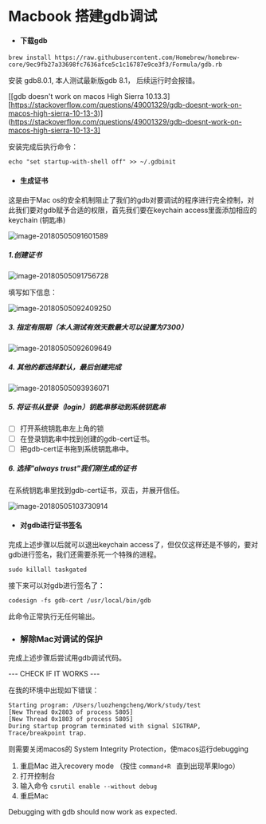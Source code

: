 # Macbook 搭建gdb调试

<!--当前使用的操作系统版本为 macos High Sierra 10.13.3，对于不通的macos版本可能有区别-->



- #### 下载gdb

```
brew install https://raw.githubusercontent.com/Homebrew/homebrew-core/9ec9fb27a33698fc7636afce5c1c16787e9ce3f3/Formula/gdb.rb
```

安装 gdb8.0.1, 本人测试最新版gdb 8.1， 后续运行时会报错。

[[gdb doesn't work on macos High Sierra 10.13.3][https://stackoverflow.com/questions/49001329/gdb-doesnt-work-on-macos-high-sierra-10-13-3)](https://stackoverflow.com/questions/49001329/gdb-doesnt-work-on-macos-high-sierra-10-13-3]

安装完成后执行命令：

`echo "set startup-with-shell off" >> ~/.gdbinit`

- #### 生成证书

这是由于Mac os的安全机制阻止了我们的gdb对要调试的程序进行完全控制，对此我们要对gdb赋予合适的权限，首先我们要在keychain access里面添加相应的keychain (钥匙串)

![image-20180505091601589](./res/image-20180505091601589.png)



##### 1.创建证书

![image-20180505091756728](/Users/luozhengcheng/Work/knowledge/image-20180505091756728.png)

填写如下信息：

![image-20180505092409250](/Users/luozhengcheng/Work/knowledge/image-20180505092409250.png)





##### 3. 指定有限期（本人测试有效天数最大可以设置为7300）

![image-20180505092609649](/Users/luozhengcheng/Work/knowledge/image-20180505092609649.png)

##### 4. 其他的都选择默认，最后创建完成

![image-20180505093936071](res/image-20180505093936071.png)

##### 5. 将证书从登录（login）钥匙串移动到系统钥匙串

- [ ] 打开系统钥匙串左上角的锁
- [ ] 在登录钥匙串中找到创建的gdb-cert证书。
- [ ] 把gdb-cert证书拖到系统钥匙串中。

##### 6. 选择"always trust"我们刚生成的证书

在系统钥匙串里找到gdb-cert证书，双击，并展开信任。

![image-20180505103730914](/Users/luozhengcheng/Work/knowledge/image-20180505103730914.png)



- #### 对gdb进行证书签名

完成上述步骤以后就可以退出keychain access了，但仅仅这样还是不够的，要对gdb进行签名，我们还需要杀死一个特殊的进程。

`sudo killall taskgated`

接下来可以对gdb进行签名了：

`codesign -fs gdb-cert /usr/local/bin/gdb`

此命令正常执行无任何输出。

<!--如果某天想取消对gdb的证书签名，可以使用‘codesign --remove-signature /usr/local/bin/gdb’来完成，前提是你的gdb-cert签名还在哦。-->



- ### 解除Mac对调试的保护

完成上述步骤后尝试用gdb调试代码。

--- CHECK IF IT WORKS ---

在我的环境中出现如下错误：

```
Starting program: /Users/luozhengcheng/Work/study/test
[New Thread 0x2803 of process 5805]
[New Thread 0x1803 of process 5805]
During startup program terminated with signal SIGTRAP, Trace/breakpoint trap.
```

则需要关闭macos的 System Integrity Protection，使macos运行debugging

1. 重启Mac 进入recovery mode （按住 `command+R ` 直到出现苹果logo）
2. 打开控制台
3. 输入命令 `csrutil enable --without debug`
4. 重启Mac



Debugging with gdb should now work as expected.

 
